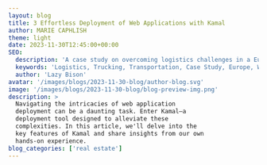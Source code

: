 ```yaml
---
layout: blog
title: 3 Effortless Deployment of Web Applications with Kamal
author: MARIE CAPHLISH
theme: light
date: 2023-11-30T12:45:00+00:00
SEO:
  description: 'A case study on overcoming logistics challenges in a European trucking and transportation company.'
  keywords: 'Logistics, Trucking, Transportation, Case Study, Europe, Web Application, Mobile Application'
  author: 'Lazy Bison'
avatar: '/images/blogs/2023-11-30-blog/author-blog.svg'
image: '/images/blogs/2023-11-30-blog/blog-preview-img.png'
description: >
  Navigating the intricacies of web application
  deployment can be a daunting task. Enter Kamal—a
  deployment tool designed to alleviate these
  complexities. In this article, we'll delve into the
  key features of Kamal and share insights from our own
  hands-on experience.
blog_categories: ['real estate']
---
```

